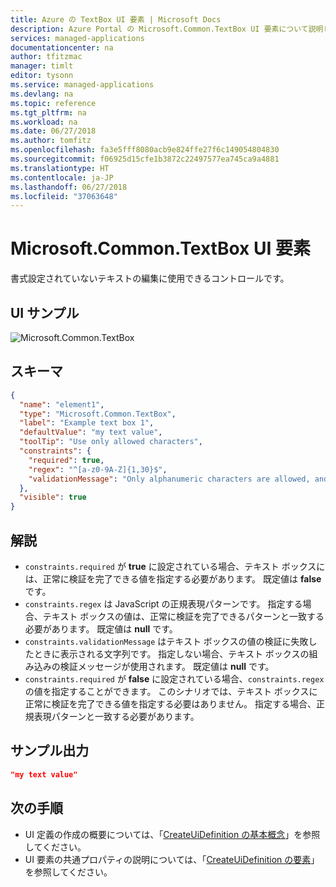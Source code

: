 ```yaml
---
title: Azure の TextBox UI 要素 | Microsoft Docs
description: Azure Portal の Microsoft.Common.TextBox UI 要素について説明します。
services: managed-applications
documentationcenter: na
author: tfitzmac
manager: timlt
editor: tysonn
ms.service: managed-applications
ms.devlang: na
ms.topic: reference
ms.tgt_pltfrm: na
ms.workload: na
ms.date: 06/27/2018
ms.author: tomfitz
ms.openlocfilehash: fa3e5fff8080acb9e824ffe27f6c149054804830
ms.sourcegitcommit: f06925d15cfe1b3872c22497577ea745ca9a4881
ms.translationtype: HT
ms.contentlocale: ja-JP
ms.lasthandoff: 06/27/2018
ms.locfileid: "37063648"
---
```

# <a name="microsoftcommontextbox-ui-element"></a>Microsoft.Common.TextBox UI 要素
書式設定されていないテキストの編集に使用できるコントロールです。

## <a name="ui-sample"></a>UI サンプル
![Microsoft.Common.TextBox](./media/managed-application-elements/microsoft.common.textbox.png)

## <a name="schema"></a>スキーマ
```json
{
  "name": "element1",
  "type": "Microsoft.Common.TextBox",
  "label": "Example text box 1",
  "defaultValue": "my text value",
  "toolTip": "Use only allowed characters",
  "constraints": {
    "required": true,
    "regex": "^[a-z0-9A-Z]{1,30}$",
    "validationMessage": "Only alphanumeric characters are allowed, and the value must be 1-30 characters long."
  },
  "visible": true
}
```

## <a name="remarks"></a>解説
- `constraints.required` が **true** に設定されている場合、テキスト ボックスには、正常に検証を完了できる値を指定する必要があります。 既定値は **false** です。
- `constraints.regex` は JavaScript の正規表現パターンです。 指定する場合、テキスト ボックスの値は、正常に検証を完了できるパターンと一致する必要があります。 既定値は **null** です。
- `constraints.validationMessage` はテキスト ボックスの値の検証に失敗したときに表示される文字列です。 指定しない場合、テキスト ボックスの組み込みの検証メッセージが使用されます。 既定値は **null** です。
- `constraints.required` が **false** に設定されている場合、`constraints.regex` の値を指定することができます。 このシナリオでは、テキスト ボックスに正常に検証を完了できる値を指定する必要はありません。 指定する場合、正規表現パターンと一致する必要があります。

## <a name="sample-output"></a>サンプル出力

```json
"my text value"
```

## <a name="next-steps"></a>次の手順
* UI 定義の作成の概要については、「[CreateUiDefinition の基本概念](create-uidefinition-overview.md)」を参照してください。
* UI 要素の共通プロパティの説明については、「[CreateUiDefinition の要素](create-uidefinition-elements.md)」を参照してください。
